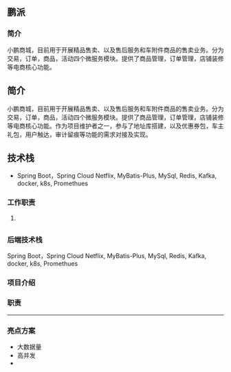 ## 鹏派

### 简介
小鹏商城，目前用于开展精品售卖、以及售后服务和车附件商品的售卖业务。分为交易，订单，商品，活动四个微服务模块。提供了商品管理，订单管理，店铺装修等电商核心功能。
## 简介
小鹏商城，目前用于开展精品售卖、以及售后服务和车附件商品的售卖业务。分为交易，订单，商品，活动四个微服务模块。提供了商品管理，订单管理，店铺装修等电商核心功能。作为项目维护者之一，参与了地址库搭建，以及优惠券包，车主礼包，用户触达，审计留痕等功能的需求对接及实现。

## 技术栈
- Spring Boot，Spring Cloud Netflix, MyBatis-Plus, MySql, Redis, Kafka, docker, k8s, Promethues

### 工作职责


1. 

## 
### 后端技术栈
Spring Boot，Spring Cloud Netflix, MyBatis-Plus, MySql, Redis, Kafka, docker, k8s, Promethues

### 项目介绍


### 职责



----

### 亮点方案
- 大数据量
- 高并发
- 


